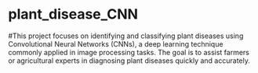 ﻿# plant_disease_CNN
#This project focuses on identifying and classifying plant diseases using Convolutional Neural Networks (CNNs), a deep learning technique commonly applied in image processing tasks. The goal is to assist farmers or agricultural experts in diagnosing plant diseases quickly and accurately.
